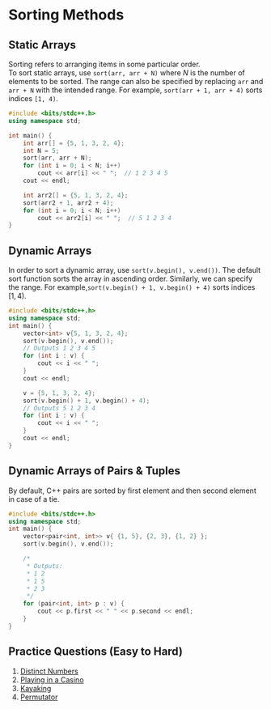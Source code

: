 # Sorting Methods

## Static Arrays
Sorting refers to arranging items in some particular order.  
To sort static arrays, use `sort(arr, arr + N)` where $N$ is the  number of elements to be sorted. The range can also be specified by replacing `arr` and `arr + N` with the intended range. For example, `sort(arr + 1, arr + 4)` sorts indices `[1, 4)`.
```cpp
#include <bits/stdc++.h>
using namespace std;

int main() {
	int arr[] = {5, 1, 3, 2, 4};
	int N = 5;
	sort(arr, arr + N);
	for (int i = 0; i < N; i++)
        cout << arr[i] << " ";  // 1 2 3 4 5
	cout << endl;

	int arr2[] = {5, 1, 3, 2, 4};
	sort(arr2 + 1, arr2 + 4);
	for (int i = 0; i < N; i++)
        cout << arr2[i] << " ";  // 5 1 2 3 4
}
```
## Dynamic Arrays
In order to sort a dynamic array, use `sort(v.begin(), v.end())`. The default sort function sorts the array in ascending order. Similarly, we can specify the range. For example,`sort(v.begin() + 1, v.begin() + 4)` sorts indices $[1, 4)$.
```cpp
#include <bits/stdc++.h>
using namespace std;
int main() {
	vector<int> v{5, 1, 3, 2, 4};
	sort(v.begin(), v.end());
	// Outputs 1 2 3 4 5
	for (int i : v) {
        cout << i << " ";
    }
	cout << endl;

	v = {5, 1, 3, 2, 4};
	sort(v.begin() + 1, v.begin() + 4);
	// Outputs 5 1 2 3 4
	for (int i : v) {
        cout << i << " "; 
    }
	cout << endl;
}
```
## Dynamic Arrays of Pairs & Tuples
By default, C++ pairs are sorted by first element and then second element in case of a tie.
```cpp
#include <bits/stdc++.h>
using namespace std;
int main() {
	vector<pair<int, int>> v{ {1, 5}, {2, 3}, {1, 2} };
	sort(v.begin(), v.end());

	/*
	 * Outputs:
	 * 1 2
	 * 1 5
	 * 2 3
	 */
	for (pair<int, int> p : v) {
        cout << p.first << " " << p.second << endl;
    }
}
```
## Practice Questions (Easy to Hard)
1. [Distinct Numbers](https://cses.fi/problemset/task/1621)
2. [Playing in a Casino](https://codeforces.com/contest/1808/problem/B)
3. [Kayaking](https://codeforces.com/contest/863/problem/B)
4. [Permutator](https://codeforces.com/gym/104520/problem/H)
